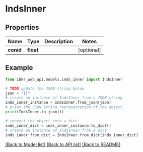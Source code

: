 # IndsInner


## Properties

Name | Type | Description | Notes
------------ | ------------- | ------------- | -------------
**conid** | **float** |  | [optional] 

## Example

```python
from ibkr_web_api.models.inds_inner import IndsInner

# TODO update the JSON string below
json = "{}"
# create an instance of IndsInner from a JSON string
inds_inner_instance = IndsInner.from_json(json)
# print the JSON string representation of the object
print(IndsInner.to_json())

# convert the object into a dict
inds_inner_dict = inds_inner_instance.to_dict()
# create an instance of IndsInner from a dict
inds_inner_from_dict = IndsInner.from_dict(inds_inner_dict)
```
[[Back to Model list]](../README.md#documentation-for-models) [[Back to API list]](../README.md#documentation-for-api-endpoints) [[Back to README]](../README.md)



